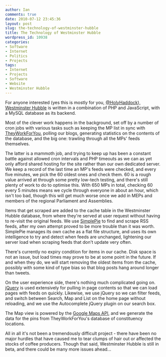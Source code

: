 ```yaml
---
author: Ian
comments: true
date: 2010-07-12 23:45:36
layout: post
slug: the-technology-of-westminster-hubble
title: The Technology of Westminster Hubble
wordpress_id: 10938
categories:
- Software
- Internet
- Politics
- Projects
tags:
- Internet
- Projects
- Software
- Website
- Westminster Hubble
---
```


For anyone interested (yes this is mostly for you, [@HolyHaddock](http://www.twitter.com/holyhaddock)), [Westminster Hubble](http://www.westminsterhubble.com) is written in a combination of PHP and JavaScript, with a MySQL database as its backend.

Most of the clever work happens in the background, set off by a number of cron jobs with various tasks such as keeping the MP list in sync with [TheyWorkForYou](http://theyworkforyou.com), polling our blogs, generating statistics on the contents of the database, and the big one: trawling through all the MPs' feeds themselves.

The latter is a mammoth job, and trying to keep up has been a constant battle against allowed cron intervals and PHP timeouts as we can as yet only afford shared hosting for the site rather than our own dedicated server.  We keep a record of the last time an MP's feeds were checked, and every five minutes, we pick the 60 oldest ones and check them.  60 is a rough value arrived at through some pretty low-tech testing, and there's still plenty of work to do to optimise this.  With 650 MPs in total, checking 60 every 5 minutes means we cycle through everyone in about an hour, which isn't too bad, though this will get much worse once we add in MEPs and members of the regional Parliament and Assemblies.

Items that get scraped are added to the cache table in the Westminster Hubble database, from where they're served at user request without having to re-visit the original feeds.  We use [SimplePie](http://simplepie.org) to find and scrape RSS feeds, after my own attempt proved to be more trouble than it was worth.  SimplePie manages its own cache as a flat file structure, and uses its own intelligence to try and detect when feeds are unchanged, lightening our server load when scraping feeds that don't update very often.

There's currently no expiry condition for items in our cache.  Disk space is not an issue, but load times may prove to be at some point in the future.  If and when they do, we will start removing the oldest items from the cache, possibly with some kind of type bias so that blog posts hang around longer than tweets.

  

On the user experience side, there's nothing much complicated going on.  [jQuery](http://jquery.com/) is used extensively for pulling in page contents so that we can load pages with feeds on quickly.  Likewise, we use jQuery so we can filter feeds, and switch between Search, Map and List on the home page without reloading, and we use the Autocomplete jQuery plugin on our search box.

The Map view is powered by the [Google Maps API](http://code.google.com/apis/maps/index.html), and we generate the data for the pins from TheyWorkForYou's database of constituency locations.

  

All in all it's not been a tremendously difficult project - there have been no major hurdles that have caused me to tear clumps of hair out or affected the stocks of coffee producers.  Though that said, Westminster Hubble is still in beta, and there could be many more issues ahead...
